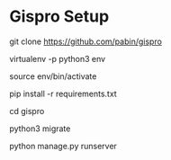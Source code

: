 # Gispro Setup

git clone https://github.com/pabin/gispro

virtualenv -p python3 env

source env/bin/activate

pip install -r requirements.txt

cd gispro


python3 migrate

python manage.py runserver
